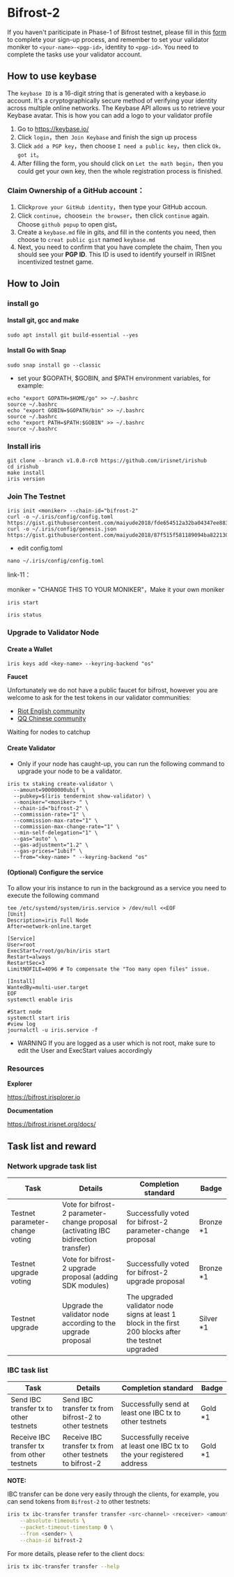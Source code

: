 # Bifrost-2

If you haven't pariticipate in Phase-1 of Bifrost testnet, please fill in this [form](http://nyancat-irisnet.mikecrm.com/JsLCZ4H) to complete your sign-up process, and remember to set your validator moniker to `<your-name>-<pgp-id>`, identity to `<pgp-id>`. You need to complete the tasks use your validator account.

## How to use keybase

The `keybase ID` is a 16-digit string that is generated with a keybase.io account. It's a cryptographically secure method of verifying your identity across multiple online networks. The Keybase API allows us to retrieve your Keybase avatar. This is how you can add a logo to your validator profile

1. Go to https://keybase.io/
2. Click `login`，then` Join Keybase` and finish the sign up process
3. Click `add a PGP key`，then choose `I need a public key`，then click `Ok，got it`。
4. After filling the form, you should click on `Let the math begin`，then you could get your own key, then the whole registration process is finished. 

### Claim Ownership of a GitHub account：

1. Click`prove your GitHub identity`，then type your GitHub accoun.
2. Click `continue`，choose`in the browser`，then click `continue` again. Choose `github popup` to open gist。
3. Create a `keybase.md` file in gits, and fill in the contents you need, then choose to `creat public gist` named `keybase.md`
4. Next, you need to confirm that you have complete the chaim, Then you should see your **PGP ID**. This ID is used to identify yourself in IRISnet incentivized  testnet game. 

## How to Join

### install go

#### Install git, gcc and make
```
sudo apt install git build-essential --yes
```
#### Install Go with Snap
```
sudo snap install go --classic
```

- set your $GOPATH, $GOBIN, and $PATH environment variables, for example:
```
echo "export GOPATH=$HOME/go" >> ~/.bashrc
source ~/.bashrc
echo "export GOBIN=$GOPATH/bin" >> ~/.bashrc
source ~/.bashrc
echo "export PATH=$PATH:$GOBIN" >> ~/.bashrc
source ~/.bashrc
```


### Install iris
```
git clone --branch v1.0.0-rc0 https://github.com/irisnet/irishub
cd irishub
make install
iris version
```
### Join The Testnet
```
iris init <moniker> --chain-id="bifrost-2"
curl -o ~/.iris/config/config.toml https://gist.githubusercontent.com/maiyude2018/fde654512a32ba04347ee883c9b48dfd/raw/05966b6e2ef565b7165e2e6d09da0de35164d3ca/config.toml
curl -o ~/.iris/config/genesis.json https://gist.githubusercontent.com/maiyude2018/87f515f581189094ba8221309f480b55/raw/b1ebc23116019953df44016bc0d8a021ae76dcaf/genesis.json

```
- edit config.toml
```
nano ~/.iris/config/config.toml
```
link-11：

moniker = "CHANGE THIS TO YOUR MONIKER"，Make it your own moniker

```
iris start
```
```
iris status
```


### Upgrade to Validator Node

#### Create a Wallet
```
iris keys add <key-name> --keyring-backend "os"
```
**Faucet**

Unfortunately we do not have a public faucet for bifrost, however you are welcome to ask for the test tokens in our validator communities:

- [Riot English community](https://matrix.to/#/!bmimZgJrUWSmxqQEmG:matrix.org?via=matrix.org&via=t2bot.io)
- [QQ Chinese community](https://jq.qq.com/?_wv=1027&k=5BeP3tJ)

Waiting for nodes to catchup

#### Create Validator
- Only if your node has caught-up, you can run the following command to upgrade your node to be a validator.

```
iris tx staking create-validator \
  --amount=90000000ubif \
  --pubkey=$(iris tendermint show-validator) \
  --moniker="<moniker> " \
  --chain-id="bifrost-2" \
  --commission-rate="1" \
  --commission-max-rate="1" \
  --commission-max-change-rate="1" \
  --min-self-delegation="1" \
  --gas="auto" \
  --gas-adjustment="1.2" \
  --gas-prices="1ubif" \
  --from="<key-name> " --keyring-backend "os"
```


#### (Optional) Configure the service

To allow your iris instance to run in the background as a service you need to execute the following command

```
tee /etc/systemd/system/iris.service > /dev/null <<EOF  
[Unit]
Description=iris Full Node
After=network-online.target

[Service]
User=root
ExecStart=/root/go/bin/iris start
Restart=always
RestartSec=3
LimitNOFILE=4096 # To compensate the "Too many open files" issue.

[Install]
WantedBy=multi-user.target
EOF
systemctl enable iris

#Start node
systemctl start iris
#view log
journalctl -u iris.service -f
```
- WARNING
If you are logged as a user which is not root, make sure to edit the User and ExecStart values accordingly

### Resources

**Explorer**

https://bifrost.irisplorer.io

**Documentation**

https://bifrost.irisnet.org/docs/


## Task list and reward

### Network upgrade task list

| Task                                        | Details                                                              | Completion standard                         | Badge     |
| ------------------------------------------- | -------------------------------------------------------------------- | ------------------------------------------- | --------- |
| Testnet parameter-change voting   | Vote for bifrost-2 parameter-change proposal (activating IBC bidirection transfer)               | Successfully voted for bifrost-2 parameter-change proposal   | Bronze *1 |
| Testnet upgrade voting   | Vote for bifrost-2 upgrade proposal (adding SDK modules)               | Successfully voted for bifrost-2 upgrade proposal   | Bronze *1 |
| Testnet upgrade | Upgrade the validator node according to the upgrade proposal | The upgraded validator node signs at least 1 block in the first 200 blocks after the testnet upgraded  | Silver *1 |


### IBC task list

| Task                                        | Details                                                              | Completion standard                         | Badge     |
| ------------------------------------------- | -------------------------------------------------------------------- | ------------------------------------------- | --------- |
| Send IBC transfer tx to other testnets      | Send IBC transfer tx from bifrost-2 to other testnets                        | Successfully send at least one IBC tx to other testnets  | Gold *1 |
| Receive IBC transfer tx from other testnets      | Receive IBC transfer tx from other testnets to bifrost-2       | Successfully receive at least one IBC tx to the your registered address  | Gold *1 |

**NOTE:**

IBC transfer can be done very easily through the clients, for example, you can send tokens from `Bifrost-2` to other testnets:

```bash
iris tx ibc-transfer transfer transfer <src-channel> <receiver> <amount> \
    --absolute-timeouts \
    --packet-timeout-timestamp 0 \
    --from <sender> \
    --chain-id bifrost-2
```

 For more details, please refer to the client docs:

```bash
iris tx ibc-transfer transfer --help
```

